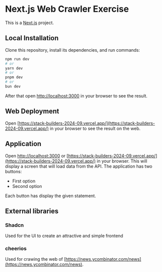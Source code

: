 # Next.js Web Crawler Exercise

This is a [Next.js](https://nextjs.org/) project.

## Local Installation

Clone this repository, install its dependencies, and run commands:

```bash
npm run dev
# or
yarn dev
# or
pnpm dev
# or
bun dev
```

After that open [http://localhost:3000](http://localhost:3000) in your browser to see the result.

## Web Deployment

Open [https://stack-builders-2024-09.vercel.app/](https://stack-builders-2024-09.vercel.app/) in your browser to see the result on the web.


## Application

Open [http://localhost:3000](http://localhost:3000) or [https://stack-builders-2024-09.vercel.app/](https://stack-builders-2024-09.vercel.app/) in your browser. This will display a screen that will load data from the API. The application has two buttons:

- First option
- Second option

Each button has display the given statement.

## External libraries

### Shadcn

Used for the UI to create an attractive and simple frontend

### cheerios

Used for crawing the web of [https://news.ycombinator.com/news](https://news.ycombinator.com/news).
